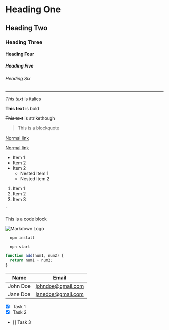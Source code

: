 <!-- Headings -->

# Heading One

## Heading Two

### Heading Three

#### Heading Four

##### Heading Five

###### Heading Six

##

<!-- Horizontal -->

---

<!-- Italics -->

_This text_ is italics

<!-- Bold -->

**This text** is bold

<!-- Strikethrough -->

~~This text~~ is strikethough

<!-- Blockquote -->

> This is a blockquote

<!-- Links -->

[Normal link](https://www.normalLink.com)

[Normal link](https://www.normalLink.com "Normal Link")

<!-- UL -->

- Item 1
- Item 2
- Item 2
  - Nested Item 1
  - Nested Item 2

<!-- OL -->

1. Item 1
1. Item 2
1. Item 3

<!-- Inline Code Block-->

`<p>This is a code block</p>

<!-- Image -->

![Markdown Logo](https://markdown-here.com/img/icon256.png)

<!-- Github Markdown-->

<!-- Code Blocks -->

```bash
  npm install

  npn start
```

```javascript
function add(num1, num2) {
  return num1 + num2;
}
```

<!-- Tables -->

| Name     | Email             |
| -------- | ----------------- |
| John Doe | johndoe@gmail.com |
| Jane Doe | janedoe@gmail.com |

<!-- Task Lists -->

- [x] Task 1
- [x] Task 2
- [] Task 3
